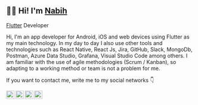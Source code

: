 ## 👋🏽 Hi! I'm [Nabih](https://nabihu.com/)

[Flutter](https://flutter.dev/) Developer

Hi, I'm an app developer for Android, iOS and web devices using Flutter as my main technology. In my day to day I also use other tools and technologies such as React Native, React Js, Jira, GitHub, Slack, MongoDb, Postman, Azure Data Studio, Grafana, Visual Studio Code among others. I am familiar with the use of agile methodologies (Scrum / Kanban), so adapting to a working method or team is not a problem for me.

If you want to contact me, write me to my social networks
:point_down:
<br/>

<a href="https://twitter.com/NabihUzcategui">
<img align="left" alt="Nabih Uzcategui Twitter" width="22px" src="https://icongr.am/fontawesome/twitter.svg?size=128&color=70c8ff" />
</a>
<a href="https://www.linkedin.com/in/nabihuzcategui/">
<img align="left" alt="Nabih Uzcategui LinkedIN" width="22px" src="https://icongr.am/fontawesome/linkedin.svg?size=128&color=70c8ff" />
</a>
<a href="https://www.instagram.com/nabihuzcategui/">
<img align="left" alt="Nabih Uzcategui Instagram" width="22px" src="https://icongr.am/fontawesome/instagram.svg?size=128&color=70c8ff" />
</a>
<a href="mailto:nabihuzcateguip@gmail.com">
<img align="left" alt="Nabih Uzcategui Email" width="22px" src="https://icongr.am/fontawesome/envelope.svg?size=128&color=70c8ff" />
</a>

<br/>
